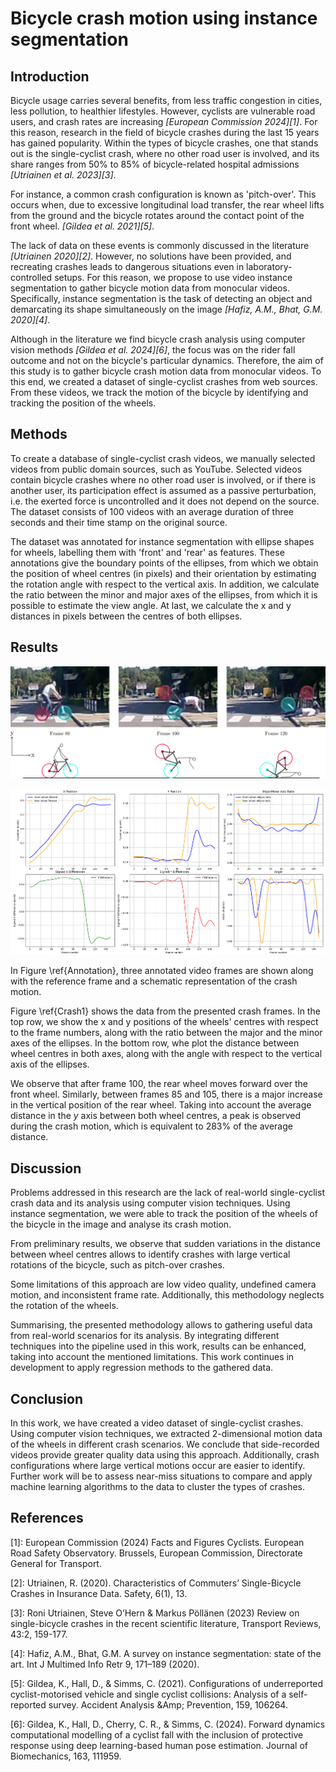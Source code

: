 Bicycle crash motion using instance segmentation
================================================

Introduction
------------

Bicycle usage carries several benefits, from less traffic congestion in cities,
less pollution, to healthier lifestyles. However, cyclists are vulnerable road
users, and crash rates are increasing <cite>[European Commission 2024][1]</cite>.
For this reason, research in the field of bicycle crashes during the last 15
years has gained popularity. Within the types of bicycle crashes, one that
stands out is the single-cyclist crash, where no other road user is involved,
and its share ranges from 50% to 85% of bicycle-related hospital admissions
<cite>[Utriainen et al. 2023][3]</cite>.


For instance, a common crash configuration is known as 'pitch-over'. This occurs
when, due to excessive longitudinal load transfer, the rear wheel lifts from the
ground and the bicycle rotates around the contact point of the front wheel.
<cite>[Gildea et al. 2021][5]</cite>.


The lack of data on these events is commonly discussed in the literature
<cite>[Utriainen 2020][2]</cite>. However, no solutions have been provided,
and recreating crashes leads to dangerous situations even in
laboratory-controlled setups. For this reason, we propose to use video instance
segmentation to gather bicycle motion data from monocular videos. Specifically,
instance segmentation is the task of detecting an object and demarcating its
shape simultaneously on the image <cite>[Hafiz, A.M., Bhat, G.M. 2020][4]</cite>. 


Although in the literature we find bicycle crash analysis using computer vision
methods <cite>[Gildea et al. 2024][6]</cite>, the focus was on the rider fall
outcome and not on the bicycle's particular dynamics. Therefore, the aim of this
study is to gather bicycle crash motion data from monocular videos. To this end,
we created a dataset of single-cyclist crashes from web sources. From these
videos, we track the motion of the bicycle by identifying and tracking the
position of the wheels.

Methods
-------

To create a database of single-cyclist crash videos, we manually selected videos
from public domain sources, such as YouTube. Selected videos contain bicycle
crashes where no other road user is involved, or if there is another user, its
participation effect is assumed as a passive perturbation, i.e. the exerted
force is uncontrolled and it does not depend on the source. The dataset
consists of 100 videos with an average duration of three seconds and their time
stamp on the original source.


The dataset was annotated for instance segmentation with ellipse shapes for
wheels, labelling them with 'front' and 'rear' as features. These annotations
give the boundary points of the ellipses, from which we obtain the position of
wheel centres (in pixels) and their orientation by estimating the rotation angle
with respect to the vertical axis. In addition, we calculate the ratio between
the minor and major axes of the ellipses, from which it is possible to estimate
the view angle. At last, we calculate the x and y distances in pixels between
the centres of both ellipses.


Results
-------

![Example of annotated frames. \label{Annotation}](ellipseTrack/Data/vid5-label-sequence.png)


![Pitch-over crash data. \label{Crash1}](ellipseTrack/Data/vid5-lp-v6.png)



[//]: # (If matplotlib use "layout='constrained")


In Figure \ref{Annotation}, three annotated video frames are shown along with
the reference frame and a schematic representation of the crash motion.


Figure \ref{Crash1} shows the data from the presented crash frames. In the top
row, we show the x and y positions of the wheels' centres with respect to the
frame numbers, along with the ratio between the major and the minor axes of the
ellipses. In the bottom row, whe plot the distance between wheel centres in both
axes, along with the angle with respect to the vertical axis of the ellipses.


We observe that after frame 100, the rear wheel moves forward over the front
wheel. Similarly, between frames 85 and 105, there is a major increase in the
vertical position of the rear wheel. Taking into account the average distance in
the $y$ axis between both wheel centres, a peak is observed during the crash 
motion, which is equivalent to 283% of the average distance.


Discussion
----------

Problems addressed in this research are the lack of real-world single-cyclist
crash data and its analysis using computer vision techniques. Using instance
segmentation, we were able to track the position of the wheels of the bicycle in
the image and analyse its crash motion.


From preliminary results, we observe that sudden variations in the distance
between wheel centres allows to identify crashes with large vertical rotations
of the bicycle, such as pitch-over crashes.


Some limitations of this approach are low video quality, undefined camera
motion, and inconsistent frame rate. Additionally, this methodology neglects the
rotation of the wheels.


Summarising, the presented methodology allows to gathering useful data from
real-world scenarios for its analysis. By integrating different techniques into
the pipeline used in this work, results can be enhanced, taking into account the 
mentioned limitations. This work continues in development to apply regression
methods to the gathered data.



Conclusion
----------

In this work, we have created a video dataset of single-cyclist crashes. Using
computer vision techniques, we extracted 2-dimensional motion data of the
wheels in different crash scenarios. We conclude that side-recorded videos 
provide greater quality data using this approach. Additionally, crash
configurations where large vertical motions occur are easier to identify.
Further work will be to assess near-miss situations to compare and apply machine
learning algorithms to the data to cluster the types of crashes.



References
----------

[1]: European Commission (2024) Facts and Figures Cyclists. European Road Safety Observatory. Brussels, European Commission, Directorate General for Transport.

[2]: Utriainen, R. (2020). Characteristics of Commuters’ Single-Bicycle Crashes in Insurance Data. Safety, 6(1), 13.

[3]: Roni Utriainen, Steve O’Hern & Markus Pöllänen (2023) Review on single-bicycle crashes in the recent scientific literature, Transport Reviews, 43:2, 159-177.

[4]: Hafiz, A.M., Bhat, G.M. A survey on instance segmentation: state of the art. Int J Multimed Info Retr 9, 171–189 (2020).

[5]: Gildea, K., Hall, D., & Simms, C. (2021). Configurations of underreported cyclist-motorised vehicle and single cyclist collisions: Analysis of a self-reported survey. Accident Analysis &Amp; Prevention, 159, 106264.

[6]: Gildea, K., Hall, D., Cherry, C. R., & Simms, C. (2024). Forward dynamics computational modelling of a cyclist fall with the inclusion of protective response using deep learning-based human pose estimation. Journal of Biomechanics, 163, 111959.
